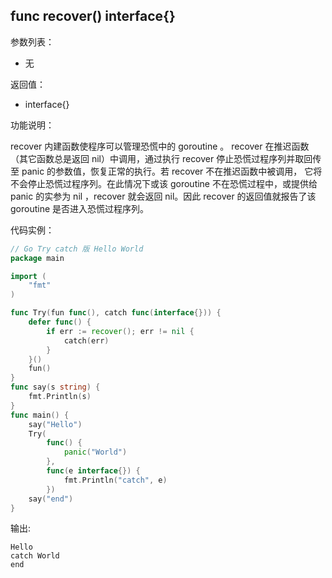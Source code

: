 ## func recover() interface{}

参数列表：

- 无

返回值：

- interface{}

功能说明：

recover 内建函数使程序可以管理恐慌中的 goroutine 。 recover 在推迟函数（其它函数总是返回 nil）中调用，通过执行 recover 停止恐慌过程序列并取回传至 panic 的参数值，恢复正常的执行。若 recover 不在推迟函数中被调用， 它将不会停止恐慌过程序列。在此情况下或该 goroutine 不在恐慌过程中，或提供给 panic 的实参为 nil ，recover 就会返回 nil。因此 recover 的返回值就报告了该 goroutine 是否进入恐慌过程序列。

代码实例：

```go
// Go Try catch 版 Hello World
package main

import (
	"fmt"
)

func Try(fun func(), catch func(interface{})) {
	defer func() {
		if err := recover(); err != nil {
			catch(err)
		}
	}()
	fun()
}
func say(s string) {
	fmt.Println(s)
}
func main() {
	say("Hello")
	Try(
		func() {
			panic("World")
		},
		func(e interface{}) {
			fmt.Println("catch", e)
		})
	say("end")
}

```

输出:

~~~
Hello
catch World
end
~~~
